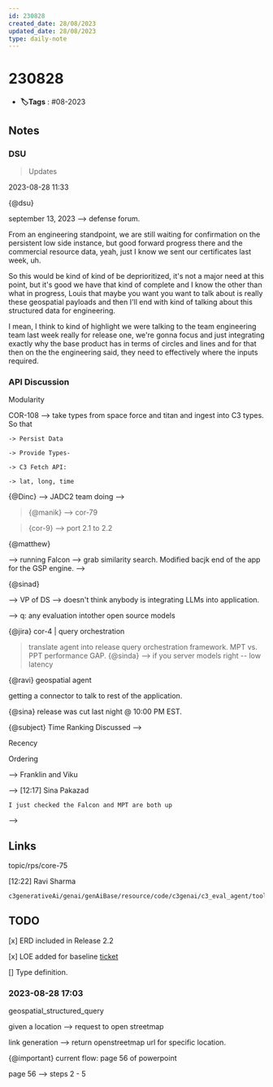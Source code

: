 ```yaml
---
id: 230828
created_date: 28/08/2023
updated_date: 28/08/2023
type: daily-note
---
```


# 230828
- **🏷️Tags** : #08-2023  

## Notes

### DSU 

> Updates 

2023-08-28 11:33

{@dsu}

september 13, 2023 --> defense forum.

From an engineering standpoint, we are still waiting for confirmation on the persistent low side instance, but good forward progress there and the commercial resource data, yeah, just I know we sent our certificates last week, uh.

So this would be kind of kind of be deprioritized, it's not a major need at this point, but it's good we have that kind of complete and I know the other than what in progress, Louis that maybe you want you want to talk about is really these geospatial payloads and then I'll end with kind of talking about this structured data for engineering.

I mean, I think to kind of highlight we were talking to the team engineering team last week really for release one, we're gonna focus and just integrating exactly why the base product has in terms of circles and lines and for that then on the the engineering said, they need to effectively where the inputs required.


### API Discussion

Modularity 

COR-108 --> take types from space force and titan and ingest into C3 types. So that 

	-> Persist Data

	-> Provide Types- 

    -> C3 Fetch API:

    -> lat, long, time

{@Dinc} --> JADC2 team doing --> 

> {@manik} --> cor-79

> {cor-9} --> port 2.1 to 2.2

{@matthew} 

  --> running Falcon 
  --> grab similarity search. Modified bacjk end of the app for the GSP engine.
  --> 

{@sinad} 

  --> VP of DS --> doesn't think anybody is integrating LLMs into application.

  --> q: any evaluation intother open source models


{@jira} cor-4 | query orchestration

  > translate agent into release query orchestration framework.
  > MPT vs. PPT performance GAP. 
  > {@sinda} --> if you server models right -- low latency


{@ravi} geospatial agent

  getting a connector to talk to rest of the application.

{@sina} release was cut last night @ 10:00 PM EST.

{@subject} Time Ranking Discussed --> 

  Recency

  Ordering

  --> Franklin and Viku


  --> [12:17] Sina Pakazad

    I just checked the Falcon and MPT are both up

  --> 

## Links

  topic/rps/core-75

  [12:22] Ravi Sharma

    c3generativeAi/genai/genAiBase/resource/code/c3genai/c3_eval_agent/tools/geospatial_structured_query.py

## TODO

  [x] ERD included in Release 2.2

  [x] LOE added for baseline [ticket](../../c3/guru/cor-7.md)

  [] Type definition.


### 2023-08-28 17:03

geospatial_structured_query

given a location --> request to open streetmap 

link generation --> return openstreetmap url for specific location. 

{@important} current flow: page 56 of powerpoint

page 56 --> steps 2 - 5

